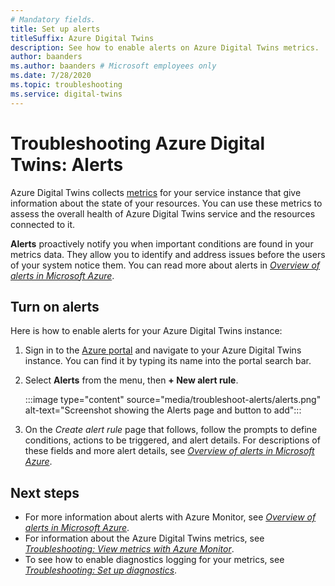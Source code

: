```yaml
---
# Mandatory fields.
title: Set up alerts
titleSuffix: Azure Digital Twins
description: See how to enable alerts on Azure Digital Twins metrics.
author: baanders
ms.author: baanders # Microsoft employees only
ms.date: 7/28/2020
ms.topic: troubleshooting
ms.service: digital-twins
---
```


# Troubleshooting Azure Digital Twins: Alerts

Azure Digital Twins collects [metrics](troubleshoot-metrics.md) for your service instance that give information about the state of your resources. You can use these metrics to assess the overall health of Azure Digital Twins service and the resources connected to it.

**Alerts** proactively notify you when important conditions are found in your metrics data. They allow you to identify and address issues before the users of your system notice them. You can read more about alerts in [*Overview of alerts in Microsoft Azure*](../azure-monitor/platform/alerts-overview.md).

## Turn on alerts

Here is how to enable alerts for your Azure Digital Twins instance:

1. Sign in to the [Azure portal](https://portal.azure.com) and navigate to your Azure Digital Twins instance. You can find it by typing its name into the portal search bar. 

2. Select **Alerts** from the menu, then **+ New alert rule**.

    :::image type="content" source="media/troubleshoot-alerts/alerts.png" alt-text="Screenshot showing the Alerts page and button to add":::

3. On the *Create alert rule* page that follows, follow the prompts to define conditions, actions to be triggered, and alert details. For descriptions of these fields and more alert details, see [*Overview of alerts in Microsoft Azure*](../azure-monitor/platform/alerts-overview.md).

## Next steps

* For more information about alerts with Azure Monitor, see [*Overview of alerts in Microsoft Azure*](../azure-monitor/platform/alerts-overview.md).
* For information about the Azure Digital Twins metrics, see [*Troubleshooting: View metrics with Azure Monitor*](troubleshoot-metrics.md).
* To see how to enable diagnostics logging for your metrics, see [*Troubleshooting: Set up diagnostics*](troubleshoot-diagnostics.md).
